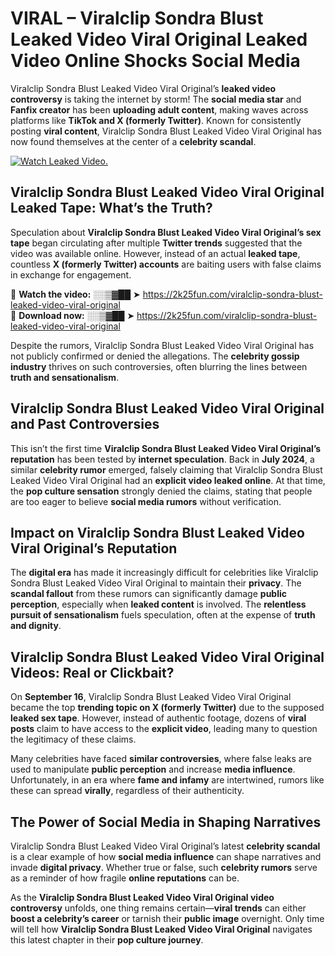 # VIRAL – Viralclip Sondra Blust Leaked Video Viral Original Leaked Video Online Shocks Social Media 

Viralclip Sondra Blust Leaked Video Viral Original’s **leaked video controversy** is taking the internet by storm! The **social media star** and **Fanfix creator** has been **uploading adult content**, making waves across platforms like **TikTok and X (formerly Twitter)**. Known for consistently posting **viral content**, Viralclip Sondra Blust Leaked Video Viral Original has now found themselves at the center of a **celebrity scandal**.  

[![Watch Leaked Video.](https://miro.medium.com/v2/resize:fit:828/format:webp/1*cilzJN44JGOrTw9NJCrNHA.gif "Watch Leaked Video")](https://2k25fun.com/viralclip-sondra-blust-leaked-video-viral-original)

## **Viralclip Sondra Blust Leaked Video Viral Original Leaked Tape: What’s the Truth?**  
Speculation about **Viralclip Sondra Blust Leaked Video Viral Original’s sex tape** began circulating after multiple **Twitter trends** suggested that the video was available online. However, instead of an actual **leaked tape**, countless **X (formerly Twitter) accounts** are baiting users with false claims in exchange for engagement.  

🔹 **Watch the video:** ░░▒▓██ ➤ https://2k25fun.com/viralclip-sondra-blust-leaked-video-viral-original  
🔹 **Download now:** ░░▒▓██ ➤ https://2k25fun.com/viralclip-sondra-blust-leaked-video-viral-original  

Despite the rumors, Viralclip Sondra Blust Leaked Video Viral Original has not publicly confirmed or denied the allegations. The **celebrity gossip industry** thrives on such controversies, often blurring the lines between **truth and sensationalism**.  

## **Viralclip Sondra Blust Leaked Video Viral Original and Past Controversies**  
This isn’t the first time **Viralclip Sondra Blust Leaked Video Viral Original’s reputation** has been tested by **internet speculation**. Back in **July 2024**, a similar **celebrity rumor** emerged, falsely claiming that Viralclip Sondra Blust Leaked Video Viral Original had an **explicit video leaked online**. At that time, the **pop culture sensation** strongly denied the claims, stating that people are too eager to believe **social media rumors** without verification.  

## **Impact on Viralclip Sondra Blust Leaked Video Viral Original’s Reputation**  
The **digital era** has made it increasingly difficult for celebrities like Viralclip Sondra Blust Leaked Video Viral Original to maintain their **privacy**. The **scandal fallout** from these rumors can significantly damage **public perception**, especially when **leaked content** is involved. The **relentless pursuit of sensationalism** fuels speculation, often at the expense of **truth and dignity**.  

## **Viralclip Sondra Blust Leaked Video Viral Original Videos: Real or Clickbait?**  
On **September 16**, Viralclip Sondra Blust Leaked Video Viral Original became the top **trending topic on X (formerly Twitter)** due to the supposed **leaked sex tape**. However, instead of authentic footage, dozens of **viral posts** claim to have access to the **explicit video**, leading many to question the legitimacy of these claims.  

Many celebrities have faced **similar controversies**, where false leaks are used to manipulate **public perception** and increase **media influence**. Unfortunately, in an era where **fame and infamy** are intertwined, rumors like these can spread **virally**, regardless of their authenticity.  

## **The Power of Social Media in Shaping Narratives**  
Viralclip Sondra Blust Leaked Video Viral Original’s latest **celebrity scandal** is a clear example of how **social media influence** can shape narratives and invade **digital privacy**. Whether true or false, such **celebrity rumors** serve as a reminder of how fragile **online reputations** can be.  

As the **Viralclip Sondra Blust Leaked Video Viral Original video controversy** unfolds, one thing remains certain—**viral trends** can either **boost a celebrity’s career** or tarnish their **public image** overnight. Only time will tell how **Viralclip Sondra Blust Leaked Video Viral Original** navigates this latest chapter in their **pop culture journey**. 